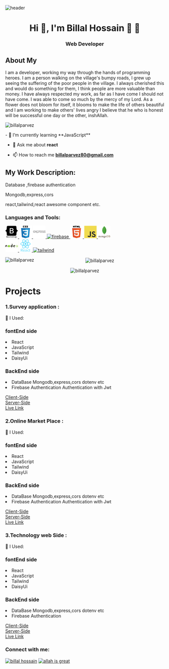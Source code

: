 ![header](https://i.postimg.cc/RFNt7VLH/abstract-colorful-splash-3d-background-generative-ai-background.png)
<h1 align="center">Hi 👋, I'm Billal Hossain 🌸 🌸</h1>
<h3 align="center">Web Developer </h3>
<h2>About My</h2>
<p>I am a developer, working my way through the hands of programming heroes. I am a person walking on the village's bumpy roads, I grew up seeing the suffering of the poor people in the village. I always cherished this and would do something for them, I think people are more valuable than money.
I have always respected my work, as far as I have come I should not have come.
 I was able to come so much by the mercy of my Lord. As a flower does not bloom for itself, it blooms to make the life of others beautiful and I am working to make others' lives angry
I believe that he who is honest will be successful one day or the other, inshAllah.
</p>
<img src="https://media2.giphy.com/media/v1.Y2lkPTc5MGI3NjExMnZuMG9uazBhNzFndWd4OWJtcDNhcHRhMzAzeG50ZWx5MTY2cXZkMiZlcD12MV9pbnRlcm5hbF9naWZfYnlfaWQmY3Q9Zw/qgQUggAC3Pfv687qPC/giphy.gif" width="400px" align="right" alt="" />
<p align="left"> <img src="https://komarev.com/ghpvc/?username=billalparvez&label=Profile%20views&color=0e75b6&style=flat" alt="billalparvez" /> </p>
- 🌱 I’m currently learning **JavaScript**

- 💬 Ask me about **react**

- 📫 How to reach me **billalparvez80@gmail.com**

<h2>My Work Description:</h2>
<p>Database ,firebase authentication</p>
<p>Mongodb,express,cors</p>
<p>react,tailwind,react awesome component etc.</p>

<h3 align="left">Languages and Tools:</h3>
<p align="left"> <a href="https://getbootstrap.com" target="_blank" rel="noreferrer"> <img src="https://raw.githubusercontent.com/devicons/devicon/master/icons/bootstrap/bootstrap-plain-wordmark.svg" alt="bootstrap" width="40" height="40"/> </a> <a href="https://www.w3schools.com/css/" target="_blank" rel="noreferrer"> <img src="https://raw.githubusercontent.com/devicons/devicon/master/icons/css3/css3-original-wordmark.svg" alt="css3" width="40" height="40"/> </a> <a href="https://expressjs.com" target="_blank" rel="noreferrer"> <img src="https://raw.githubusercontent.com/devicons/devicon/master/icons/express/express-original-wordmark.svg" alt="express" width="40" height="40"/> </a> <a href="https://firebase.google.com/" target="_blank" rel="noreferrer"> <img src="https://www.vectorlogo.zone/logos/firebase/firebase-icon.svg" alt="firebase" width="40" height="40"/> </a> <a href="https://www.w3.org/html/" target="_blank" rel="noreferrer"> <img src="https://raw.githubusercontent.com/devicons/devicon/master/icons/html5/html5-original-wordmark.svg" alt="html5" width="40" height="40"/> </a>  <a href="https://developer.mozilla.org/en-US/docs/Web/JavaScript" target="_blank" rel="noreferrer"> <img src="https://raw.githubusercontent.com/devicons/devicon/master/icons/javascript/javascript-original.svg" alt="javascript" width="40" height="40"/> </a> <a href="https://www.mongodb.com/" target="_blank" rel="noreferrer"> <img src="https://raw.githubusercontent.com/devicons/devicon/master/icons/mongodb/mongodb-original-wordmark.svg" alt="mongodb" width="40" height="40"/> </a></br> <a href="https://nodejs.org" target="_blank" rel="noreferrer"> <img src="https://raw.githubusercontent.com/devicons/devicon/master/icons/nodejs/nodejs-original-wordmark.svg" alt="nodejs" width="40" height="40"/> </a><a href="https://reactjs.org/" target="_blank" rel="noreferrer"> <img src="https://raw.githubusercontent.com/devicons/devicon/master/icons/react/react-original-wordmark.svg" alt="react" width="40" height="40"/> </a> <a href="https://tailwindcss.com/" target="_blank" rel="noreferrer"> <img src="https://www.vectorlogo.zone/logos/tailwindcss/tailwindcss-icon.svg" alt="tailwind" width="40" height="40"/> </a> </p>

<div align="center">
 <p><img align="left" src="https://github-readme-stats.vercel.app/api/top-langs?username=billalparvez&show_icons=true&locale=en&layout=compact" alt="billalparvez" /></p>

<p>&nbsp;<img align="center" src="https://github-readme-stats.vercel.app/api?username=billalparvez&show_icons=true&locale=en" alt="billalparvez" /></p>

<p><img align="center" src="https://github-readme-streak-stats.herokuapp.com/?user=billalparvez&" alt="billalparvez" /></p>
</div>
<h1>Projects</h1> 
<h3>1.Survey application :</h3>
🌱 I Used: <h3>fontEnd side</h3>
 <li>React</li>
 <li>JavaScript</li>
 <li>Tailwind</li>
 <li>DaisyUi</li>
 <h3>BackEnd side</h3>
 <li>DataBase Mongodb,express,cors dotenv etc</li>
 <li>Firebase Authentication Authentication with Jwt</li>

[Client-Side](https://github.com/programming-hero-web-course1/b8a12-client-side-Billalparvez) </br>
[Server-Side](https://github.com/programming-hero-web-course1/b8a12-server-side-Billalparvez) </br>
[Live Link](https://survey-client-296da.web.app)

<h3>2.Online Market Place :</h3>
🌱 I Used: <h3>fontEnd side</h3>
 <li>React</li>
 <li>JavaScript</li>
 <li>Tailwind</li>
 <li>DaisyUi</li>
 <h3>BackEnd side</h3>
 <li>DataBase Mongodb,express,cors dotenv etc</li>
 <li>Firebase Authentication Authentication with Jwt</li>

[Client-Side](https://github.com/Porgramming-Hero-web-course/b8a11-client-side-Billalparvez)</br>
[Server-Side](https://github.com/Porgramming-Hero-web-course/b8a11-server-side-Billalparvez) </br>
[Live Link](https://scientific-veil.surge.sh)

<h3>3.Technology web Side :</h3>
🌱 I Used: <h3>fontEnd side</h3>
 <li>React</li>
 <li>JavaScript</li>
 <li>Tailwind</li>
 <li>DaisyUi</li>
 <h3>BackEnd side</h3>
 <li>DataBase Mongodb,express,cors dotenv etc</li>
 <li>Firebase Authentication</li>

[Client-Side](https://github.com/programming-hero-web-course-4/b8a10-brandshop-client-side-Billalparvez)</br>
[Server-Side](https://github.com/programming-hero-web-course-4/b8a10-brandshop-server-side-Billalparvez)</br>
[Live Link](https://technology-cline.web.app)

<h3 align="left">Connect with me:</h3>
<p align="left">
<a href="https://fb.com/billal hossain" target="blank"><img align="center" src="https://raw.githubusercontent.com/rahuldkjain/github-profile-readme-generator/master/src/images/icons/Social/facebook.svg" alt="billal hossain" height="30" width="40" /></a>
<a href="https://www.youtube.com/c/allah is great" target="blank"><img align="center" src="https://raw.githubusercontent.com/rahuldkjain/github-profile-readme-generator/master/src/images/icons/Social/youtube.svg" alt="allah is great" height="30" width="40" /></a>
</p>
